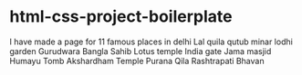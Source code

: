 # html-css-project-boilerplate
I have made a page for 11 famous places in delhi
Lal quila
qutub minar
lodhi garden
Gurudwara Bangla Sahib
Lotus temple
India gate
Jama masjid
Humayu Tomb
Akshardham Temple
Purana Qila
Rashtrapati Bhavan
